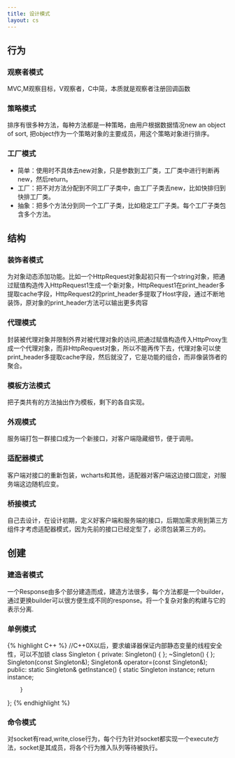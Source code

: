 ```yaml
---
title: 设计模式
layout: cs
---
```

## 行为

### 观察者模式
MVC,M观察目标，V观察者，C中简，本质就是观察者注册回调函数

### 策略模式
排序有很多种方法，每种方法都是一种策略，由用户根据数据情况new an object of sort, 把object作为一个策略对象的主要成员，用这个策略对象进行排序。

### 工厂模式
- 简单：使用时不具体去new对象，只是参数到工厂类，工厂类中进行判断再new，然后return。
- 工厂：把不对方法分配到不同工厂子类中，由工厂子类去new，比如快排归到快排工厂类。
- 抽象：把多个方法分到同一个工厂子类，比如稳定工厂子类。每个工厂子类包含多个方法。

## 结构

### 装饰者模式
为对象动态添加功能。比如一个HttpRequest对象起初只有一个string对象，把通过赋值构造传入HttpRequest1生成一个新对象，HttpRequest1在print_header多提取cache字段，HttpRequest2的print_header多提取了Host字段，通过不断地装饰，原对象的print_header方法可以输出更多肉容

### 代理模式
封装被代理对象并限制外界对被代理对象的访问,把通过赋值构造传入HttpProxy生成一个代理对象，而非HttpRequest对象，所以不能再传下去，代理对象可以使print_header多提取cache字段，然后就没了，它是功能的组合，而非像装饰者的聚合。

### 模板方法模式
把子类共有的方法抽出作为模板，剩下的各自实现。

### 外观模式
服务端打包一群接口成为一个新接口，对客户端隐藏细节，便于调用。

### 适配器模式
客户端对接口的重新包装，wcharts和其他，适配器对客户端这边接口固定，对服务端这边随机应变。

### 桥接模式
自己去设计，在设计初期，定义好客户端和服务端的接口，后期加需求用到第三方组件才考虑适配器模式，因为先前的接口已经定型了，必须包装第三方的。

## 创建

### 建造者模式
一个Response由多个部分建造而成，建造方法很多，每个方法都是一个builder，通过更换builder可以很方便生成不同的response。将一个复杂对象的构建与它的表示分离.

### 单例模式  
{% highlight C++ %}
//C++0X以后，要求编译器保证内部静态变量的线程安全性，可以不加锁
class Singleton
{
    private:
        Singleton() {  };
        ~Singleton() {  };
        Singleton(const Singleton&);
        Singleton& operator=(const Singleton&);
    public:
        static Singleton& getInstance()
        {
            static Singleton instance; 
            return instance;

        }

};
{% endhighlight %}

### 命令模式
对socket有read,write,close行为，每个行为针对socket都实现一个execute方法，socket是其成员，将各个行为推入队列等待被执行。  


